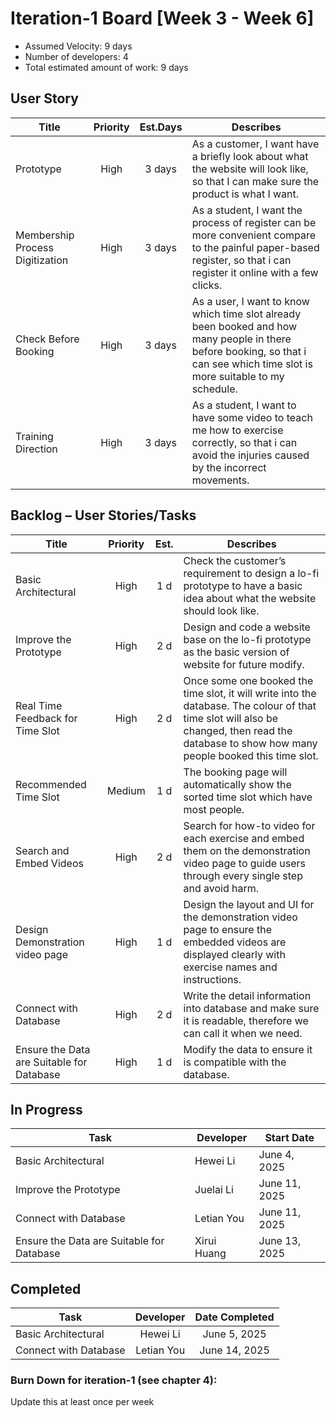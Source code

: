 # Iteration-1 Board [Week 3 - Week 6] 

* Assumed Velocity: 9 days
* Number of developers: 4
* Total estimated amount of work: 9 days
## User Story
| Title                           | Priority | Est.Days      | Describes                                |
| ------------------------------- | :------: | :-----------: | ---------------------------------------- |
| Prototype                       | High     |    3 days     | As a customer, I want have a briefly look about what the website will look like, so that I can make sure the product is what I want. |
| Membership Process Digitization | High     |    3 days     | As a student, I want the process of register can be more convenient compare to the painful paper-based register, so that i can register it online with a few clicks. |
| Check Before Booking            | High     |     3 days    |  As a user, I want to know which time slot already been booked and how many people in there before booking, so that i can see which time slot is more suitable to my schedule.  |
| Training Direction              | High     |     3 days    |  As a student, I want to have some video to teach me how to exercise correctly, so that i can avoid the injuries caused by the incorrect movements.   |

## Backlog – User Stories/Tasks

| Title                                     | Priority | Est. | Describes                            |
| ----------------------------------------- | :------: | :--: | ------------------------------------ |
| Basic Architectural                       | High     | 1 d  | Check the customer’s requirement to design a lo-fi prototype to have a basic idea about what the website	should look like. |
| Improve the Prototype                     | High     | 2 d  | Design and code a website base on the lo-fi prototype as the basic version of website for future modify. |
| Real Time Feedback for Time Slot          | High     | 2 d  |Once some one booked the time slot, it will write into the database. The colour of that time slot will also be changed, then read the database to show how many people booked this time slot.      |
| Recommended Time Slot                     |Medium    | 1 d  | The booking page will automatically show the sorted time slot which have most people.|
| Search and Embed Videos                   | High     | 2 d  |  Search for how-to video for each exercise and embed them on the demonstration video page to guide users	through every single step and avoid harm. |
| Design Demonstration video page           | High     | 1 d  | Design the layout and UI for the demonstration video page to ensure the embedded videos are displayed clearly with exercise names and instructions.                               |
| Connect with Database                     | High     | 2 d  | Write the detail information into database and make sure it is readable, therefore we can call it when we need. |
| Ensure the Data are Suitable for Database | High     | 1 d |  Modify the data to ensure it is compatible with the database.                          |

## In Progress

| Task                                      | Developer      | Start Date    |
| ----------------------------------------- | -------------- | ------------- |
|  Basic Architectural                      |  Hewei Li      | June 4, 2025  |
|  Improve the Prototype                    |  Juelai Li     | June 11, 2025 |
|  Connect with Database                    |  Letian You    | June 11, 2025 |
| Ensure the Data are Suitable for Database |  Xirui Huang   | June 13, 2025 |

## Completed
| Task                      | Developer | Date Completed |
| ------------------------- | :-------: | :------------: |
|    Basic Architectural    | Hewei Li  | June 5, 2025   |
|    Connect with Database  | Letian You| June 14, 2025  |

### Burn Down for iteration-1 (see chapter 4):
Update this at least once per week

